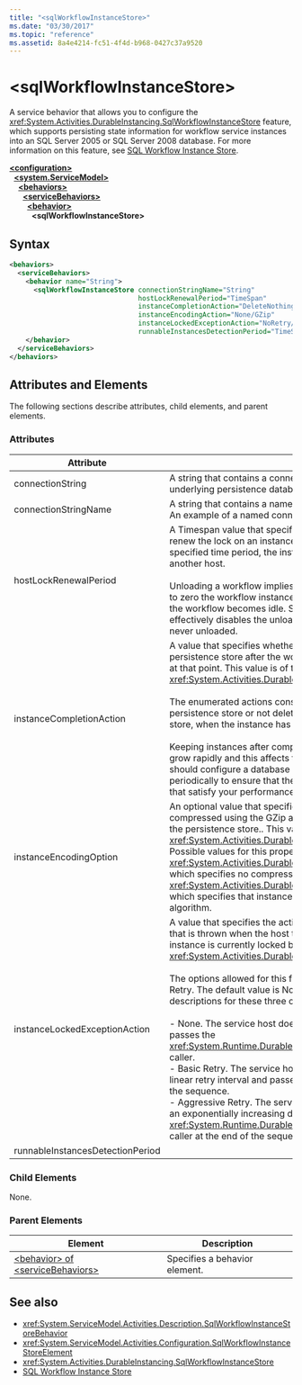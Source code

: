 ```yaml
---
title: "<sqlWorkflowInstanceStore>"
ms.date: "03/30/2017"
ms.topic: "reference"
ms.assetid: 8a4e4214-fc51-4f4d-b968-0427c37a9520
---
```

# \<sqlWorkflowInstanceStore>
A service behavior that allows you to configure the <xref:System.Activities.DurableInstancing.SqlWorkflowInstanceStore> feature, which supports persisting state information for workflow service instances into an SQL Server 2005 or SQL Server 2008 database. For more information on this feature, see [SQL Workflow Instance Store](../../../windows-workflow-foundation/sql-workflow-instance-store.md).  
  
[**\<configuration>**](../configuration-element.md)\
&nbsp;&nbsp;[**\<system.ServiceModel>**](system-servicemodel-of-workflow.md)\
&nbsp;&nbsp;&nbsp;&nbsp;[**\<behaviors>**](behaviors-of-workflow.md)\
&nbsp;&nbsp;&nbsp;&nbsp;&nbsp;&nbsp;[**\<serviceBehaviors>**](servicebehaviors-of-workflow.md)\
&nbsp;&nbsp;&nbsp;&nbsp;&nbsp;&nbsp;&nbsp;&nbsp;[**\<behavior>**](behavior-of-servicebehaviors-of-workflow.md)\
&nbsp;&nbsp;&nbsp;&nbsp;&nbsp;&nbsp;&nbsp;&nbsp;&nbsp;&nbsp;**\<sqlWorkflowInstanceStore>**  
  
## Syntax  
  
```xml  
<behaviors>
  <serviceBehaviors>
    <behavior name="String">
      <sqlWorkflowInstanceStore connectionStringName="String" 
                                hostLockRenewalPeriod="TimeSpan" 
                                instanceCompletionAction="DeleteNothing/DeleteAll" 
                                instanceEncodingAction="None/GZip" 
                                instanceLockedExceptionAction="NoRetry/BasicRetry/AggressiveRetry" 
                                runnableInstancesDetectionPeriod="TimeSpan" />
    </behavior>
  </serviceBehaviors>
</behaviors>  
```  
  
## Attributes and Elements  
 The following sections describe attributes, child elements, and parent elements.  
  
### Attributes  
  
|Attribute|Description|  
|---------------|-----------------|  
|connectionString|A string that contains a connection string used to connect to an underlying persistence database.|  
|connectionStringName|A string that contains a named connection string to the database server. An example of a named connection string is "DefaultConnectionString".|  
|hostLockRenewalPeriod|A Timespan value that specifies the time period in which the host must renew the lock on an instance. If the host does not renew the lock in the specified time period, the instance is unlocked and may be picked up by another host.<br /><br /> Unloading a workflow implies that it is also persisted. If this attribute is set to zero the workflow instance is persisted and unloaded immediately after the workflow becomes idle. Setting this attribute to TimeSpan.MaxValue effectively disables the unload operation. Idle workflow instances are never unloaded.|  
|instanceCompletionAction|A value that specifies whether workflow instance data is kept in the persistence store after the workflow instance completes or if it is deleted at that point. This value is of type <xref:System.Activities.DurableInstancing.InstanceCompletionAction>.<br /><br /> The enumerated actions consist of deleting the instance data from the persistence store or not deleting the instance data from the persistence store, when the instance has completed its operation.<br /><br /> Keeping instances after completion causes the persistence database to grow rapidly and this affects the performance of the database. You should configure a database purge policy to delete these records periodically to ensure that the performance of the database is at the level that satisfy your performance requirements.|  
|instanceEncodingOption|An optional value that specifies  whether the instance state information is compressed using the GZip algorithm before the information is saved in the persistence store.. This value is of type <xref:System.Activities.DurableInstancing.InstanceEncodingOption>. Possible values for this property are <xref:System.Activities.DurableInstancing.InstanceEncodingOption.None>, which specifies no compression, and <xref:System.Activities.DurableInstancing.InstanceEncodingOption.GZip>, which specifies that instance data is compressed and uses the gzip algorithm.|  
|instanceLockedExceptionAction|A value that specifies the action that occurs in response to an exception that is thrown when the host tries to lock an instance because the instance is currently locked by another host. This value is of type <xref:System.Activities.DurableInstancing.InstanceLockedExceptionAction>.<br /><br /> The options allowed for this field are: None, Basic Retry, and Aggressive Retry. The default value is None. The following list provides you with the descriptions for these three options:<br /><br /> -   None. The service host does not attempt to lock the instance and passes the <xref:System.Runtime.DurableInstancing.InstanceLockedException> to the caller.<br />-   Basic Retry. The service host reattempts to lock the instance with a linear retry interval and passes the exception to the caller at the end of the sequence.<br />-   Aggressive Retry. The service host reattempts to lock the instance with an exponentially increasing delay and passes the <xref:System.Runtime.DurableInstancing.InstanceLockedException> to the caller at the end of the sequence.|  
|runnableInstancesDetectionPeriod||  
  
### Child Elements  
 None.  
  
### Parent Elements  
  
|Element|Description|  
|-------------|-----------------|  
|[\<behavior> of \<serviceBehaviors>](behavior-of-servicebehaviors-of-workflow.md)|Specifies a behavior element.|  
  
## See also

- <xref:System.ServiceModel.Activities.Description.SqlWorkflowInstanceStoreBehavior>
- <xref:System.ServiceModel.Activities.Configuration.SqlWorkflowInstanceStoreElement>
- <xref:System.Activities.DurableInstancing.SqlWorkflowInstanceStore>
- [SQL Workflow Instance Store](../../../windows-workflow-foundation/sql-workflow-instance-store.md)
